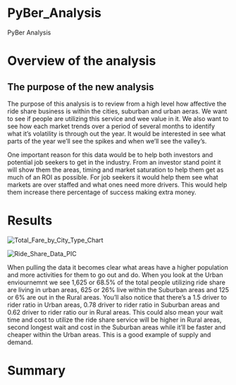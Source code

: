 # PyBer_Analysis
PyBer Analysis

# Overview of the analysis
## The purpose of the new analysis

The purpose of this analysis is to review from a high level how affective the ride share business is within the cities, suburban and urban aeras. We want to see if people are utilizing this service and wee value in it. We also want to see how each market trends over a period of several months to identify what it’s volatility is through out the year. It would be interested in see what parts of the year we’ll see the spikes and when we’ll see the valley’s. 

One important reason for this data would be to help both investors and potential job seekers to get in the industry. From an investor stand point it will show them the areas, timing and market saturation to help them get as much of an ROI as possible. For job seekers it would help them see what markets are over staffed and what ones need more drivers. This would help them increase there percentage of success making extra money.


# Results
![Total_Fare_by_City_Type_Chart](https://user-images.githubusercontent.com/101777677/166172013-d74f9cee-5b1c-4c9b-b538-c8d505ed1066.JPG)

![Ride_Share_Data_PIC](https://user-images.githubusercontent.com/101777677/166172026-08811823-f707-43f0-a785-3cc96e188160.JPG)

When pulling the data it becomes clear what areas have a higher population and more activities for them to go out and do. When you look at the Urban enviournemnt we see 1,625 or 68.5% of the total people utilizing ride share are living in urban areas, 625 or 26% live within the Suburban areas and 125 or 6% are out in the Rural areas. You’ll also notice that there’s a 1.5 driver to rider ratio in Urban areas, 0.78 driver to rider ratio in Suburban areas and 0.62 driver to rider ratio our in Rural areas. This could also mean your wait time and cost to utilize the ride share service will be higher in Rural areas, second longest wait and cost in the Suburban areas while it’ll be faster and cheaper within the Urban areas. This is a good example of supply and demand. 

# Summary
